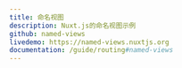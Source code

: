 ```yaml
---
title: 命名视图
description: Nuxt.js的命名视图示例
github: named-views
livedemo: https://named-views.nuxtjs.org
documentation: /guide/routing#named-views
---
```

